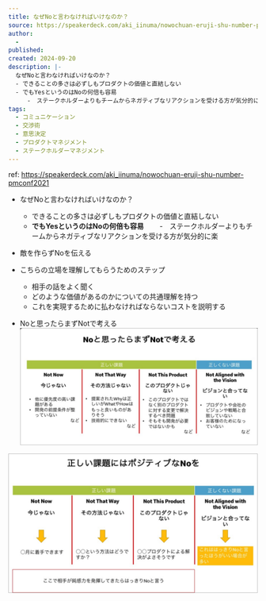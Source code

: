 ```yaml
---
title: なぜNoと言わなければいけなのか？
source: https://speakerdeck.com/aki_iinuma/nowochuan-eruji-shu-number-pmconf2021
author:
  - 
published:
created: 2024-09-20
description: |-
  なぜNoと言わなければいけなのか？
  - できることの多さは必ずしもプロダクトの価値と直結しない
  - でもYesというのはNoの何倍も容易
  　　-　ステークホルダーよりもチームからネガティブなリアクションを受ける方が気分的に楽
tags:
  - コミュニケーション
  - 交渉術
  - 意思決定
  - プロダクトマネジメント
  - ステークホルダーマネジメント
---
```



ref: <https://speakerdeck.com/aki_iinuma/nowochuan-eruji-shu-number-pmconf2021>

- なぜNoと言わなければいけなのか？
  - できることの多さは必ずしもプロダクトの価値と直結しない
  - **でもYesというのはNoの何倍も容易**
  　　-　ステークホルダーよりもチームからネガティブなリアクションを受ける方が気分的に楽

- 敵を作らずNoを伝える

- こちらの立場を理解してもらうためのステップ
  - 相手の話をよく聞く
  - どのような価値があるのかについての共通理解を持つ
  - これを実現するために払わなければならないコストを説明する

- Noと思ったらまずNotで考える  
![alt text](<assets/CleanShot 2024-09-20 at 18.00.39@2x.png>)

![alt text](<assets/CleanShot 2024-09-20 at 18.02.00@2x.png>)
